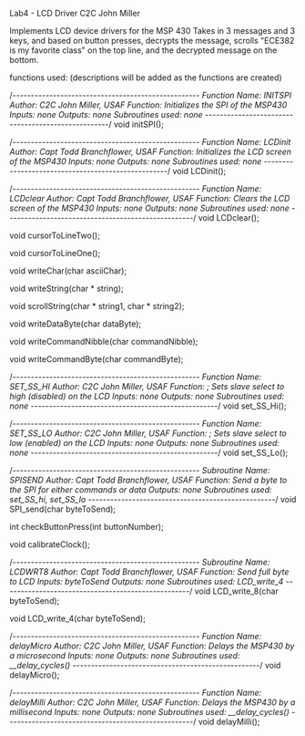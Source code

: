 Lab4 - LCD Driver
C2C John Miller

Implements LCD device drivers for the MSP 430
Takes in 3 messages and 3 keys, and based on button presses,
decrypts the message, scrolls "ECE382 is my favorite class" on the top line,
and the decrypted message on the bottom.

functions used: (descriptions will be added as the functions are created)


/*---------------------------------------------------
 Function Name: INITSPI
 Author: C2C John Miller, USAF
 Function: Initializes the SPI of the MSP430
 Inputs: none
 Outputs: none
 Subroutines used: none
 ---------------------------------------------------*/
void initSPI();

/*---------------------------------------------------
 Function Name: LCDinit
 Author: Capt Todd Branchflower, USAF
 Function: Initializes the LCD screen of the MSP430
 Inputs: none
 Outputs: none
 Subroutines used: none
 ---------------------------------------------------*/
void LCDinit();

/*---------------------------------------------------
 Function Name: LCDclear
 Author: Capt Todd Branchflower, USAF
 Function: Clears the LCD screen of the MSP430
 Inputs: none
 Outputs: none
 Subroutines used: none
 ---------------------------------------------------*/
void LCDclear();

void cursorToLineTwo();

void cursorToLineOne();

void writeChar(char asciiChar);

void writeString(char * string);

void scrollString(char * string1, char * string2);

void writeDataByte(char dataByte);

void writeCommandNibble(char commandNibble);

void writeCommandByte(char commandByte);

/*---------------------------------------------------
 Function Name: SET_SS_HI
 Author: C2C John Miller, USAF
 Function: ; Sets slave select to high (disabled) on the LCD
 Inputs: none
 Outputs: none
 Subroutines used: none
 ---------------------------------------------------*/
void set_SS_Hi();

/*---------------------------------------------------
 Function Name: SET_SS_LO
 Author: C2C John Miller, USAF
 Function: ; Sets slave select to low (enabled) on the LCD
 Inputs: none
 Outputs: none
 Subroutines used: none
 ---------------------------------------------------*/
void set_SS_Lo();

/*---------------------------------------------------
 Subroutine Name: SPISEND
 Author: Capt Todd Branchflower, USAF
 Function: Send a byte to the SPI for either commands or data
 Outputs: none
 Subroutines used: set_SS_hi, set_SS_lo
 ---------------------------------------------------*/
void SPI_send(char byteToSend);

int checkButtonPress(int buttonNumber);

void calibrateClock();

/*---------------------------------------------------
 Subroutine Name: LCDWRT8
 Author: Capt Todd Branchflower, USAF
 Function: Send full byte to LCD
 Inputs: byteToSend
 Outputs: none
 Subroutines used: LCD_write_4
---------------------------------------------------*/
void LCD_write_8(char byteToSend);


void LCD_write_4(char byteToSend);

/*---------------------------------------------------
 Function Name: delayMicro
 Author: C2C John Miller, USAF
 Function: Delays the MSP430 by a microsecond
 Inputs: none
 Outputs: none
 Subroutines used: __delay_cycles()
---------------------------------------------------*/
void delayMicro();

/*---------------------------------------------------
 Function Name: delayMilli
 Author: C2C John Miller, USAF
 Function: Delays the MSP430 by a millisecond
 Inputs: none
 Outputs: none
 Subroutines used: __delay_cycles()
---------------------------------------------------*/
void delayMilli();